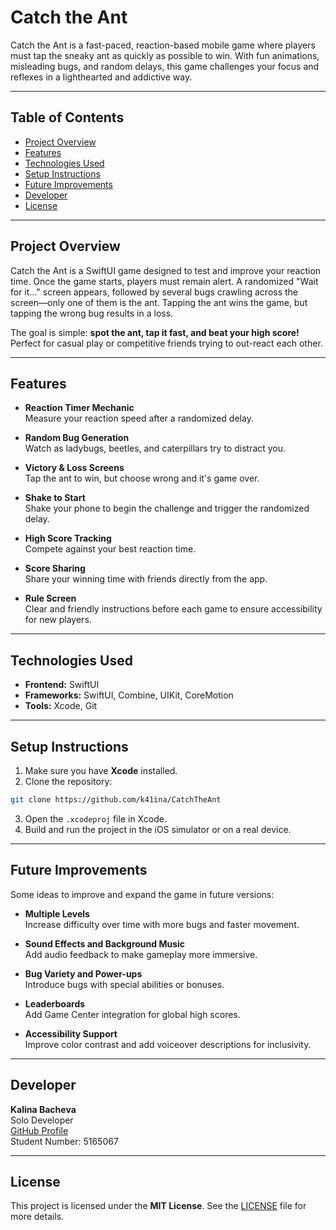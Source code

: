 # Catch the Ant

Catch the Ant is a fast-paced, reaction-based mobile game where players must tap the sneaky ant as quickly as possible to win. With fun animations, misleading bugs, and random delays, this game challenges your focus and reflexes in a lighthearted and addictive way.

---

## Table of Contents

- [Project Overview](#project-overview)  
- [Features](#features)  
- [Technologies Used](#technologies-used)   
- [Setup Instructions](#setup-instructions)  
- [Future Improvements](#future-improvements)  
- [Developer](#developer)  
- [License](#license)  

---

## Project Overview

Catch the Ant is a SwiftUI game designed to test and improve your reaction time. Once the game starts, players must remain alert. A randomized "Wait for it..." screen appears, followed by several bugs crawling across the screen—only one of them is the ant. Tapping the ant wins the game, but tapping the wrong bug results in a loss.

The goal is simple: **spot the ant, tap it fast, and beat your high score!** Perfect for casual play or competitive friends trying to out-react each other.

---

## Features

- **Reaction Timer Mechanic**  
  Measure your reaction speed after a randomized delay.

- **Random Bug Generation**  
  Watch as ladybugs, beetles, and caterpillars try to distract you.

- **Victory & Loss Screens**  
  Tap the ant to win, but choose wrong and it's game over.

- **Shake to Start**  
  Shake your phone to begin the challenge and trigger the randomized delay.

- **High Score Tracking**  
  Compete against your best reaction time.

- **Score Sharing**  
  Share your winning time with friends directly from the app.

- **Rule Screen**  
  Clear and friendly instructions before each game to ensure accessibility for new players.

---

## Technologies Used

- **Frontend:** SwiftUI  
- **Frameworks:** SwiftUI, Combine, UIKit, CoreMotion  
- **Tools:** Xcode, Git  

---

## Setup Instructions

1. Make sure you have **Xcode** installed.  
2. Clone the repository:

```bash
git clone https://github.com/k41ina/CatchTheAnt
```

3. Open the `.xcodeproj` file in Xcode.  
4. Build and run the project in the iOS simulator or on a real device.

---

## Future Improvements

Some ideas to improve and expand the game in future versions:

- **Multiple Levels**  
  Increase difficulty over time with more bugs and faster movement.

- **Sound Effects and Background Music**  
  Add audio feedback to make gameplay more immersive.

- **Bug Variety and Power-ups**  
  Introduce bugs with special abilities or bonuses.

- **Leaderboards**  
  Add Game Center integration for global high scores.

- **Accessibility Support**  
  Improve color contrast and add voiceover descriptions for inclusivity.

---

## Developer

**Kalina Bacheva**  
Solo Developer  
[GitHub Profile](https://github.com/k41ina)  
Student Number: 5165067

---

## License

This project is licensed under the **MIT License**. See the [LICENSE](https://github.com/k41ina/CatchTheAnt/blob/main/LICENSE) file for more details.
